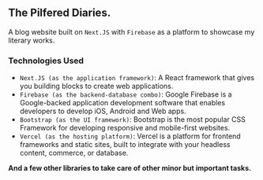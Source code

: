 ## The Pilfered Diaries.

A blog website built on `Next.JS` with `Firebase` as a platform to showcase my literary works.

### Technologies Used

- `Next.JS (as the application framework)`: A React framework that gives you building blocks to create web applications.
- `Firebase (as the backend-database combo)`: Google Firebase is a Google-backed application development software that enables developers to develop iOS, Android and Web apps.
- `Bootstrap (as the UI framework)`: Bootstrap is the most popular CSS Framework for developing responsive and mobile-first websites.
- `Vercel (as the hosting platform)`: Vercel is a platform for frontend frameworks and static sites, built to integrate with your headless content, commerce, or database.

**And a few other libraries to take care of other minor but important tasks.**

